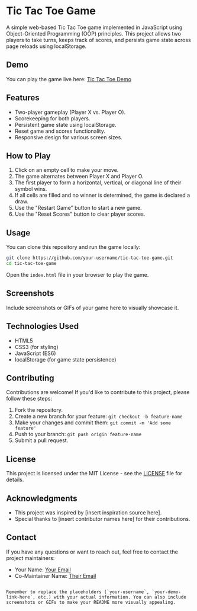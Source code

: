 # Tic Tac Toe Game

A simple web-based Tic Tac Toe game implemented in JavaScript using Object-Oriented Programming (OOP) principles. This project allows two players to take turns, keeps track of scores, and persists game state across page reloads using localStorage.

## Demo

You can play the game live here: [Tic Tac Toe Demo]([https://your-demo-link-here.com](https://paskaeu25.github.io/tic-tac-toe/))

## Features

- Two-player gameplay (Player X vs. Player O).
- Scorekeeping for both players.
- Persistent game state using localStorage.
- Reset game and scores functionality.
- Responsive design for various screen sizes.

## How to Play

1. Click on an empty cell to make your move.
2. The game alternates between Player X and Player O.
3. The first player to form a horizontal, vertical, or diagonal line of their symbol wins.
4. If all cells are filled and no winner is determined, the game is declared a draw.
5. Use the "Restart Game" button to start a new game.
6. Use the "Reset Scores" button to clear player scores.

## Usage

You can clone this repository and run the game locally:

```bash
git clone https://github.com/your-username/tic-tac-toe-game.git
cd tic-tac-toe-game
```

Open the `index.html` file in your browser to play the game.

## Screenshots

Include screenshots or GIFs of your game here to visually showcase it.

## Technologies Used

- HTML5
- CSS3 (for styling)
- JavaScript (ES6)
- localStorage (for game state persistence)

## Contributing

Contributions are welcome! If you'd like to contribute to this project, please follow these steps:

1. Fork the repository.
2. Create a new branch for your feature: `git checkout -b feature-name`
3. Make your changes and commit them: `git commit -m 'Add some feature'`
4. Push to your branch: `git push origin feature-name`
5. Submit a pull request.

## License

This project is licensed under the MIT License - see the [LICENSE](LICENSE) file for details.

## Acknowledgments

- This project was inspired by [insert inspiration source here].
- Special thanks to [insert contributor names here] for their contributions.

## Contact

If you have any questions or want to reach out, feel free to contact the project maintainers:

- Your Name: [Your Email](mailto:your.email@example.com)
- Co-Maintainer Name: [Their Email](mailto:their.email@example.com)
```

Remember to replace the placeholders (`your-username`, `your-demo-link-here`, etc.) with your actual information. You can also include screenshots or GIFs to make your README more visually appealing.
